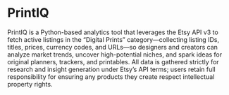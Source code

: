 # PrintIQ
PrintIQ is a Python-based analytics tool that leverages the Etsy API v3 to fetch active listings in the “Digital Prints” category—collecting listing IDs, titles, prices, currency codes, and URLs—so designers and creators can analyze market trends, uncover high-potential niches, and spark ideas for original planners, trackers, and printables. All data is gathered strictly for research and insight generation under Etsy’s API terms; users retain full responsibility for ensuring any products they create respect intellectual property rights.
